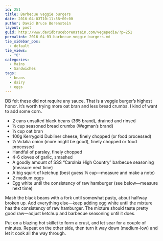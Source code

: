 ```yaml
---
id: 251
title: Barbecue veggie burgers
date: 2016-04-03T10:11:58+00:00
author: David Bruce Borenstein
layout: post
guid: http://www.davidbruceborenstein.com/vegepedia/?p=251
permalink: 2016-04-03-barbecue-veggie-burgers.md
tie_sidebar_pos:
  - default
tie_views:
  - "0"
categories:
  - Mains
  - Sandwiches
tags:
  - beans
  - dairy
  - eggs
---
```

DB felt these did not require any sauce. That is a veggie burger’s highest honor. It’s worth trying more oat bran and less bread crumbs. I kind of want to add some corn.

  * 2 cans unsalted black beans (365 brand), drained and rinsed
  * ½ cup seasoned bread crumbs (Wegman’s brand)
  * ½ cup oat bran
  * 100g Kerrygold Dubliner cheese, finely chopped (or food processed)
  * ½ Vidalia onion (more might be good), finely chopped or food processed
  * Handful of parsley, finely chopped
  * 4-6 cloves of garlic, smashed
  * A goodly amount of SSS “Carolnia High Country” barbecue seasoning (measure next time)
  * A big squirt of ketchup (best guess ¼ cup—measure and make a note)
  * 2 medium eggs
  * Egg white until the consistency of raw hamburger (see below—measure next time)

Mash the black beans with a fork until somewhat pasty, about halfway broken up. Add everything else—keep adding egg white until the mixture has the consistency of raw hamburger. The mixture should taste pretty good raw—adjust ketchup and barbecue seasoning until it does.

Put on a blazing hot skillet to form a crust, and let sear for a couple of minutes. Repeat on the other side, then turn it way down (medium-low) and let it cook all the way through.